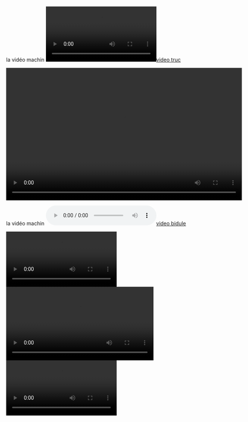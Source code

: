 la vidéo machin [![video truc](http://147.210.74.152/Poppy/torse.ogv)](http://147.210.74.152/Poppy/torse.ogv)

<video src="147.210.74.152/Poppy/torse.ogv" width="640" height="360" controls="controls" ></video>

la vidéo machin [![video bidule](147.210.74.152/Poppy/Tete_sans_copyright_small.ogg)](210.74.152/Poppy/Tete_sans_copyright_small.ogg)

<video controls>
	<source src="147.210.74.152/Poppy/torse.ogv" type="video/ogv">
	<p>Your browser does not support H.264/MP4.</p>
</video>

<video width="400" controls>
  <source src="mov_bbb.mp4" type="video/mp4">
  <source src="147.210.74.152/Poppy/torse.ogv" type="video/ogv">
  Your browser does not support HTML5 video.
</video>

<video controls>
  <source src="147.210.74.152/big_buck_bunny.ogv" type="video/ogg">
  Your browser does not support HTML5 video.
</video>
